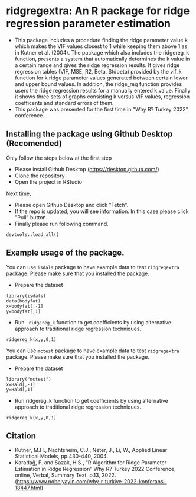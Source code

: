 # ridgregextra: An R package for ridge regression parameter estimation

- This package includes a procedure finding the ridge parameter value k which makes the VIF values closest to 1 while keeping them above 1 as in Kutner et al. (2004). The package which also includes the ridgereg_k function, presents a system that automatically determines the k value in a certain range and gives the ridge regression results. It gives ridge regression tables (VIF, MSE, R2, Beta, Stdbeta) provided by the vif_k function for k ridge parameter values generated between certain lower and upper bound values. In addition, the ridge_reg function provides users the ridge regression results for a manually entered k value. Finally it shows three sets of graphs consisting k versus VIF values,  regression coefficents and standard errors of them.
- This package was presented for the first time in "Why R? Turkey 2022" conference.

## Installing the package using Github Desktop (Recomended)

Only follow the steps below at the first step

- Please install Github Desktop (https://desktop.github.com/)
- Clone the repository
- Open the project in RStudio

Next time,
- Please open Github Desktop and click "Fetch".
- If the repo is updated, you will see information. In this case please click "Pull" button.
- Finally please run following command.

```
devtools::load_all()
```


## Example usage of the package.

You can use `isdals` package to have example data to test `ridgregextra` package. Please make sure that you installed the package.

- Prepare the dataset  

```
library(isdals)
data(bodyfat)
x=bodyfat[,-1]
y=bodyfat[,1]
```  

- Run ` ridgereg_k`  function to get coefficients by using alternative approach to traditional ridge regression techniques.

```
ridgereg_k(x,y,0,1)

```

You can use `mctest` package to have example data to test `ridgregextra` package. Please make sure that you installed the package.

- Prepare the dataset  

```
library("mctest")
x=Hald[,-1]
y=Hald[,1]
```  

- Run ridgereg_k function to get coefficients by using alternative approach to traditional ridge regression techniques.

```
ridgereg_k(x,y,0,1)
```


## Citation

- Kutner, M.H., Nachtsheim, C.J., Neter, J., Li, W., Applied Linear Statistical Models, pp.430-440, 2004.
- Karadağ, F. and Sazak, H.S., “R Algorithm for Ridge Parameter Estimation in Ridge Regression” Why R? Turkey 2022 Conference, online, Verbal, Summary Text, p.13, 2022. (https://www.nobelyayin.com/why-r-turkiye-2022-konferansi-18447.html)

